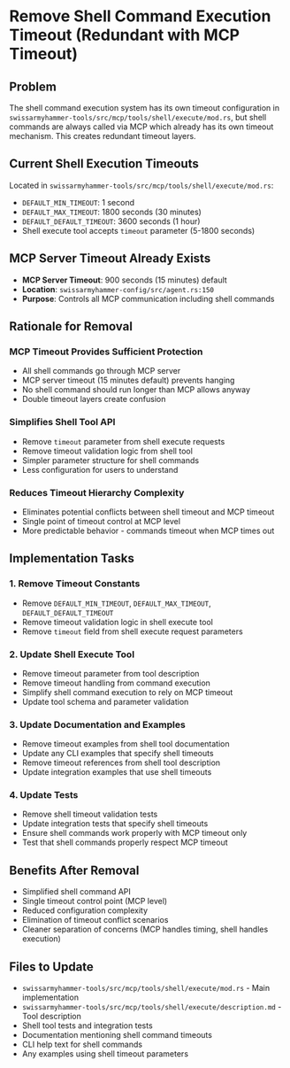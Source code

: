 # Remove Shell Command Execution Timeout (Redundant with MCP Timeout)

## Problem

The shell command execution system has its own timeout configuration in `swissarmyhammer-tools/src/mcp/tools/shell/execute/mod.rs`, but shell commands are always called via MCP which already has its own timeout mechanism. This creates redundant timeout layers.

## Current Shell Execution Timeouts

Located in `swissarmyhammer-tools/src/mcp/tools/shell/execute/mod.rs`:
- `DEFAULT_MIN_TIMEOUT`: 1 second
- `DEFAULT_MAX_TIMEOUT`: 1800 seconds (30 minutes)  
- `DEFAULT_DEFAULT_TIMEOUT`: 3600 seconds (1 hour)
- Shell execute tool accepts `timeout` parameter (5-1800 seconds)

## MCP Server Timeout Already Exists

- **MCP Server Timeout**: 900 seconds (15 minutes) default
- **Location**: `swissarmyhammer-config/src/agent.rs:150`
- **Purpose**: Controls all MCP communication including shell commands

## Rationale for Removal

### MCP Timeout Provides Sufficient Protection
- All shell commands go through MCP server
- MCP server timeout (15 minutes default) prevents hanging
- No shell command should run longer than MCP allows anyway
- Double timeout layers create confusion

### Simplifies Shell Tool API
- Remove `timeout` parameter from shell execute requests
- Remove timeout validation logic from shell tool
- Simpler parameter structure for shell commands
- Less configuration for users to understand

### Reduces Timeout Hierarchy Complexity
- Eliminates potential conflicts between shell timeout and MCP timeout
- Single point of timeout control at MCP level
- More predictable behavior - commands timeout when MCP times out

## Implementation Tasks

### 1. Remove Timeout Constants
- Remove `DEFAULT_MIN_TIMEOUT`, `DEFAULT_MAX_TIMEOUT`, `DEFAULT_DEFAULT_TIMEOUT`
- Remove timeout validation logic in shell execute tool
- Remove `timeout` field from shell execute request parameters

### 2. Update Shell Execute Tool
- Remove timeout parameter from tool description
- Remove timeout handling from command execution
- Simplify shell command execution to rely on MCP timeout
- Update tool schema and parameter validation

### 3. Update Documentation and Examples
- Remove timeout examples from shell tool documentation
- Update any CLI examples that specify shell timeouts
- Remove timeout references from shell tool description
- Update integration examples that use shell timeouts

### 4. Update Tests
- Remove shell timeout validation tests
- Update integration tests that specify shell timeouts
- Ensure shell commands work properly with MCP timeout only
- Test that shell commands properly respect MCP timeout

## Benefits After Removal

- Simplified shell command API
- Single timeout control point (MCP level)
- Reduced configuration complexity
- Elimination of timeout conflict scenarios
- Cleaner separation of concerns (MCP handles timing, shell handles execution)

## Files to Update

- `swissarmyhammer-tools/src/mcp/tools/shell/execute/mod.rs` - Main implementation
- `swissarmyhammer-tools/src/mcp/tools/shell/execute/description.md` - Tool description
- Shell tool tests and integration tests
- Documentation mentioning shell command timeouts
- CLI help text for shell commands
- Any examples using shell timeout parameters